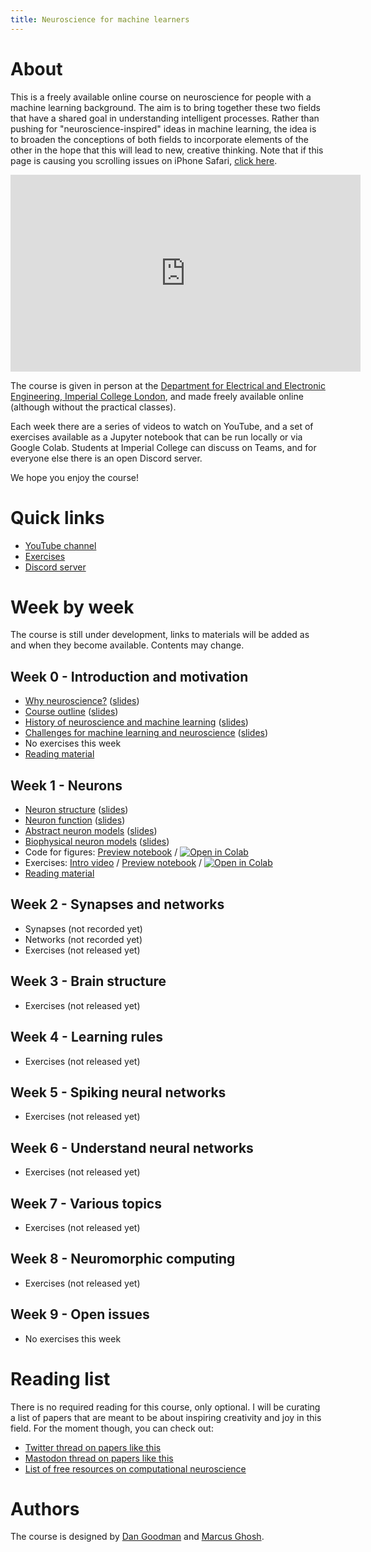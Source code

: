 ```yaml
---
title: Neuroscience for machine learners
---
```


# About

This is a freely available online course on neuroscience for people with a machine learning background.
The aim is to bring together these two fields that have a shared goal in understanding intelligent processes.
Rather than pushing for "neuroscience-inspired" ideas in machine learning, the idea is to broaden the
conceptions of both fields to incorporate elements of the other in the hope that this will lead to new,
creative thinking. Note that if this page is causing you scrolling issues on iPhone Safari, [click here](https://github.com/neuro4ml/neuro4ml.github.io/blob/main/index.md).

<iframe width="560" height="315" src="https://www.youtube-nocookie.com/embed/jhnuVDh2XKA?si=Mo6bRo_nN_Uo28cv" title="YouTube video player" frameborder="0" allow="accelerometer; autoplay; clipboard-write; encrypted-media; gyroscope; picture-in-picture; web-share" allowfullscreen></iframe>

The course is given in person at the [Department for Electrical and Electronic Engineering, Imperial College London](https://www.imperial.ac.uk/electrical-engineering/), and made freely available online (although without the practical classes).

Each week there are a series of videos to watch on YouTube, and a set of exercises available as a Jupyter notebook that can be run locally or via Google Colab. Students at Imperial College can discuss on Teams, and for everyone else there is an open Discord server.

We hope you enjoy the course!

# Quick links

* [YouTube channel](https://www.youtube.com/playlist?list=PL09WqqDbQWHErc8xOyWdKpNEk78Jjk0EL)
* [Exercises](https://github.com/neuro4ml/exercises)
* [Discord server](https://discord.gg/5U8SmJARcR)

# Week by week

The course is still under development, links to materials will be added as and when they become available. Contents may change.

## Week 0 - Introduction and motivation

* [Why neuroscience?](https://youtu.be/jhnuVDh2XKA) ([slides](materials/w0/W0-V0-why-neuroscience.pptx))
* [Course outline](https://youtu.be/qOxdIKWLc8k) ([slides](materials/w0/W0-V1-course-outline.pptx))
* [History of neuroscience and machine learning](https://youtu.be/DqD5a3AfEP8) ([slides](materials/w0/W0-V2-history.pptx))
* [Challenges for machine learning and neuroscience](https://youtu.be/dNiLUIfp79Y) ([slides](materials/w0/W0-V3-challenges.pptx))
* No exercises this week
* [Reading material](materials/w0/reading.md)

## Week 1 - Neurons

* [Neuron structure](https://youtu.be/WMRUZT9NljM) ([slides](materials/w1/W1-V0-structure.pptx))
* [Neuron function](https://youtu.be/sYjx3VSaAME) ([slides](materials/w1/W1-V1-function.pptx))
* [Abstract neuron models](https://youtu.be/GX1SIWfhGKc) ([slides](materials/w1/W1-V2-abstract-models.pptx))
* [Biophysical neuron models](https://youtu.be/9zD430EQga8) ([slides](materials/w1/W1-V3-biophysical-models.pptx))
* Code for figures: [Preview notebook](materials/w1/w1-models.ipynb) / [![Open in Colab](https://colab.research.google.com/assets/colab-badge.svg)](https://colab.research.google.com/github/neuro4ml/neuro4ml.github.io/blob/main/materials/w1/w1-models.ipynb)
* Exercises: [Intro video]() / [Preview notebook](https://github.com/neuro4ml/exercises/blob/main/w1-neurons/w1-neurons.ipynb) / [![Open in Colab](https://colab.research.google.com/assets/colab-badge.svg)](https://colab.research.google.com/github/neuro4ml/exercises/blob/main/w1-neurons/w1-neurons.ipynb)
* [Reading material](materials/w1/W1-reading.md)

## Week 2 - Synapses and networks

* Synapses (not recorded yet)
* Networks (not recorded yet)
* Exercises (not released yet)

## Week 3 - Brain structure

* Exercises (not released yet)

## Week 4 - Learning rules

* Exercises (not released yet)

## Week 5 - Spiking neural networks

* Exercises (not released yet)

## Week 6 - Understand neural networks

* Exercises (not released yet)

## Week 7 - Various topics

* Exercises (not released yet)

## Week 8 - Neuromorphic computing

* Exercises (not released yet)

## Week 9 - Open issues

* No exercises this week

# Reading list

There is no required reading for this course, only optional. I will be curating a list of papers that are meant to be about inspiring creativity and joy in this field. For the moment though, you can check out:

* [Twitter thread on papers like this](https://twitter.com/neuralreckoning/status/1710278556649922890)
* [Mastodon thread on papers like this](https://neuromatch.social/@neuralreckoning/111188192533819216)
* [List of free resources on computational neuroscience](http://neural-reckoning.org/comp-neuro-resources.html)

# Authors

The course is designed by [Dan Goodman](https://neural-reckoning.org/dan_goodman.html) and [Marcus Ghosh](https://neural-reckoning.org/marcus_ghosh.html).
